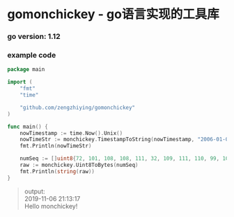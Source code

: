 # gomonchickey - go语言实现的工具库
### go version: 1.12

### example code

```go
package main

import (
    "fmt"
    "time"

    "github.com/zengzhiying/gomonchickey"
)

func main() {
    nowTimestamp := time.Now().Unix()
    nowTimeStr := monchickey.TimestampToString(nowTimestamp, "2006-01-02 15:04:05")
    fmt.Println(nowTimeStr)

    numSeq := []uint8{72, 101, 108, 108, 111, 32, 109, 111, 110, 99, 104, 105, 99, 107, 101, 121, 33}
    raw := monchickey.Uint8ToBytes(numSeq)
    fmt.Println(string(raw))
}

```
> output:  
2019-11-06 21:13:17  
Hello monchickey!
